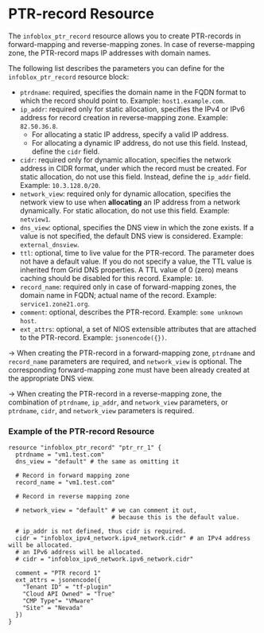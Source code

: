 # PTR-record Resource

The `infoblox_ptr_record` resource allows you to create PTR-records in forward-mapping and reverse-mapping zones. In case of reverse-mapping zone, the PTR-record maps IP addresses with domain names.

The following list describes the parameters you can define for the `infoblox_ptr_record` resource block:

* `ptrdname`: required, specifies the domain name in the FQDN format to which the record should point to. Example: `host1.example.com`.
* `ip_addr`: required only for static allocation, specifies the IPv4 or IPv6 address for record creation in reverse-mapping zone. Example: `82.50.36.8`.
    * For allocating a static IP address, specify a valid IP address.
    * For allocating a dynamic IP address, do not use this field. Instead, define the `cidr` field.
* `cidr`: required only for dynamic allocation, specifies the network address in CIDR format, under which the record must be created. For static allocation, do not use this field. Instead, define the `ip_addr` field. Example: `10.3.128.0/20`.
* `network_view`: required only for dynamic allocation, specifies the network view to use when **allocating** an IP address from a network dynamically. For static allocation, do not use this field. Example: `netview1`.
* `dns_view`: optional, specifies the DNS view in which the zone exists. If a value is not specified, the default DNS view is considered. Example: `external_dnsview`.
* `ttl`: optional, time to live value for the PTR-record. The parameter does not have a default value. If you do not specify a value, the TTL value is inherited from Grid DNS properties. A TTL value of 0 (zero) means caching should be disabled for this record. Example: `10`.
* `record_name`: required only in case of forward-mapping zones, the domain name in FQDN; actual name of the record. Example: `service1.zone21.org`.
* `comment`: optional, describes the PTR-record. Example: `some unknown host`.
* `ext_attrs`: optional, a set of NIOS extensible attributes that are attached to the PTR-record. Example: `jsonencode({})`.

-> When creating the PTR-record in a forward-mapping zone, `ptrdname` and `record_name` parameters are required, and `network_view` is optional. The corresponding forward-mapping zone must have been already created at the appropriate DNS view.

-> When creating the PTR-record in a reverse-mapping zone, the combination of `ptrdname`, `ip_addr`, and `network_view` parameters, or `ptrdname`, `cidr`, and `network_view` parameters is required.

### Example of the PTR-record Resource

```hcl
resource "infoblox_ptr_record" "ptr_rr_1" {
  ptrdname = "vm1.test.com"
  dns_view = "default" # the same as omitting it

  # Record in forward mapping zone
  record_name = "vm1.test.com"

  # Record in reverse mapping zone

  # network_view = "default" # we can comment it out,
                             # because this is the default value.

  # ip_addr is not defined, thus cidr is required.
  cidr = "infoblox_ipv4_network.ipv4_network.cidr" # an IPv4 address will be allocated.
  # an IPv6 address will be allocated. 
  # cidr = "infoblox_ipv6_network.ipv6_network.cidr" 

  comment = "PTR record 1"
  ext_attrs = jsonencode({
    "Tenant ID" = "tf-plugin"
    "Cloud API Owned" = "True"
    "CMP Type"= "VMware"
    "Site" = "Nevada" 
  }) 
}
```
